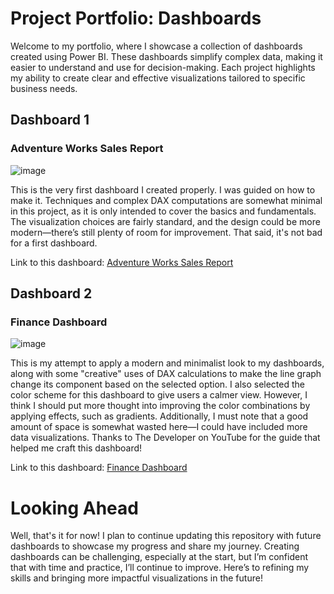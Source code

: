 # Project Portfolio: Dashboards

Welcome to my portfolio, where I showcase a collection of dashboards created using Power BI. These dashboards simplify complex data, making it easier to understand and use for decision-making. Each project highlights my ability to create clear and effective visualizations tailored to specific business needs.

## Dashboard 1
### Adventure Works Sales Report
![image](https://github.com/user-attachments/assets/ba94285e-1617-42c5-8a66-3f784e39974d)

This is the very first dashboard I created properly. I was guided on how to make it. Techniques and complex DAX computations are somewhat minimal in this project, as it is only intended to cover the basics and fundamentals. The visualization choices are fairly standard, and the design could be more modern—there’s still plenty of room for improvement. That said, it's not bad for a first dashboard.

Link to this dashboard: [Adventure Works Sales Report]()
## Dashboard 2
### Finance Dashboard
![image](https://github.com/user-attachments/assets/670cbf8b-ba14-4d51-981d-57ec5a7408f2)

This is my attempt to apply a modern and minimalist look to my dashboards, along with some "creative" uses of DAX calculations to make the line graph change its component based on the selected option. I also selected the color scheme for this dashboard to give users a calmer view. However, I think I should put more thought into improving the color combinations by applying effects, such as gradients. Additionally, I must note that a good amount of space is somewhat wasted here—I could have included more data visualizations. Thanks to The Developer on YouTube for the guide that helped me craft this dashboard!

Link to this dashboard: [Finance Dashboard]()

# Looking Ahead
Well, that's it for now! I plan to continue updating this repository with future dashboards to showcase my progress and share my journey. Creating dashboards can be challenging, especially at the start, but I’m confident that with time and practice, I’ll continue to improve. Here’s to refining my skills and bringing more impactful visualizations in the future!
